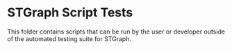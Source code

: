 # STGraph Script Tests

This folder contains scripts that can be run by the user or developer outside of the automated testing suite for STGraph. 